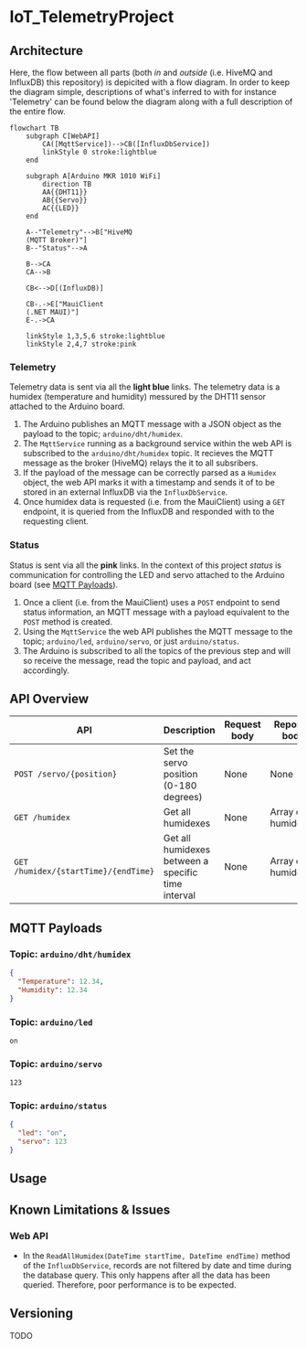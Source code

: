 # IoT_TelemetryProject

## Architecture
Here, the flow between all parts (both *in* and *outside* (i.e. HiveMQ and InfluxDB) this repository) is depicited with a flow diagram. In order to keep the diagram simple, descriptions of what's inferred to with for instance 'Telemetry' can be found below the diagram along with a full description of the entire flow.

```mermaid
flowchart TB
    subgraph C[WebAPI]
        CA([MqttService])-->CB([InfluxDbService])
        linkStyle 0 stroke:lightblue
    end

    subgraph A[Arduino MKR 1010 WiFi]
        direction TB
        AA{{DHT11}}
        AB{{Servo}}
        AC{{LED}}
    end

    A--"Telemetry"-->B["HiveMQ
    (MQTT Broker)"]
    B--"Status"-->A

    B-->CA
    CA-->B

    CB<-->D[(InfluxDB)]
    
    CB-.->E["MauiClient
    (.NET MAUI)"]
    E-.->CA

    linkStyle 1,3,5,6 stroke:lightblue
    linkStyle 2,4,7 stroke:pink
```

### Telemetry
Telemetry data is sent via all the **light blue** links. The telemetry data is a humidex (temperature and humidity) messured by the DHT11 sensor attached to the Arduino board.

1. The Arduino publishes an MQTT message with a JSON object as the payload to the topic; `arduino/dht/humidex`.
2. The `MqttService` running as a background service within the web API is subscribed to the `arduino/dht/humidex` topic. It recieves the MQTT message as the broker (HiveMQ) relays the it to all subsribers.
3. If the payload of the message can be correctly parsed as a `Humidex` object, the web API marks it with a timestamp and sends it of to be stored in an external InfluxDB via the `InfluxDbService`.
4. Once humidex data is requested (i.e. from the MauiClient) using a `GET` endpoint, it is queried from the InfluxDB and responded with to the requesting client.

### Status
Status is sent via all the **pink** links. In the context of this project *status* is communication for controlling the LED and servo attached to the Arduino board (see [MQTT Payloads](#mqtt-payloads)).

1. Once a client (i.e. from the MauiClient) uses a `POST` endpoint to send status information, an MQTT message with a payload equivalent to the `POST` method is created.
2. Using the `MqttService` the web API publishes the MQTT message to the topic; `arduino/led`, `arduino/servo`, or just `arduino/status`.
3. The Arduino is subscribed to all the topics of the previous step and will so receive the message, read the topic and payload, and act accordingly.

## API Overview
| API                                  | Description                                        | Request body | Reponse body       | Codes    |
|--------------------------------------|----------------------------------------------------|--------------|--------------------|----------|
| `POST /servo/{position}`             | Set the servo position (0-180 degrees)             | None         | None               | `200 OK` |
| `GET /humidex`                       | Get all humidexes                                  | None         | Array of humidexes | `200 OK` |
| `GET /humidex/{startTime}/{endTime}` | Get all humidexes between a specific time interval | None         | Array of humidexes | `200 OK` |

## MQTT Payloads
### Topic: `arduino/dht/humidex`
``` JSON
{
  "Temperature": 12.34,
  "Humidity": 12.34
}
```

### Topic: `arduino/led`
```
on
```

### Topic: `arduino/servo`
```
123
```

### Topic: `arduino/status`
``` JSON
{
  "led": "on",
  "servo": 123
}
```

## Usage

## Known Limitations & Issues
### Web API
* In the `ReadAllHumidex(DateTime startTime, DateTime endTime)` method of the `InfluxDbService`, records are not filtered by date and time during the database query. This only happens after all the data has been queried. Therefore, poor performance is to be expected.

## Versioning
TODO
